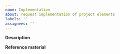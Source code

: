 ```yaml
---
name: Implementation
about: request implementation of project elements
labels: ''
assignees: ''
---
```


**Description**

**Reference material**
